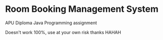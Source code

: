 # Room Booking Management System 
APU Diploma Java Programming assignment 

Doesn't work 100%, use at your own risk thanks HAHAH 
